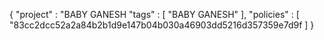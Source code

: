 {
    "project" : "BABY GANESH
    "tags" : [
    "BABY GANESH"
    ],
    "policies" : [
         "83cc2dcc52a2a84b2b1d9e147b04b030a46903dd5216d357359e7d9f
         ]
}        

